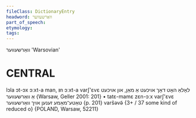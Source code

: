 ```yaml
---
fileClass: DictionaryEntry
headword: וואַרשעווער
part_of_speech: 
etymology: 
tags: 
---
```

וואַרשעווער
'Warsovian'

CENTRAL
========

lɔla ɔt-ɔx ɔːxt-a man, ᵻn ɔːxt-a varʃ'ɛvɛ לאָלאַ האָט דאָך אויכעט אַ מאַן, און אויכעט אַ וואַרשעווער {Warsaw, Geller 2001: 201}
	•	tatɛ-mamɛ zɛn-ɔːx varʃ'ɛvɛ טאַטע־מאַמע זענען אויך וואַרשעווער {p. 201}
varšəvə̃ {3+ / 37 some kind of reduced o} {POLAND, Warsaw, 52211}